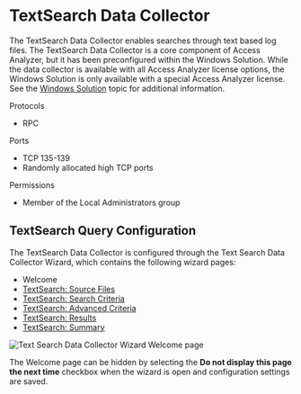 # TextSearch Data Collector

The TextSearch Data Collector enables searches through text based log files. The TextSearch Data
Collector is a core component of Access Analyzer, but it has been preconfigured within the Windows
Solution. While the data collector is available with all Access Analyzer license options, the
Windows Solution is only available with a special Access Analyzer license. See the
[Windows Solution](/docs/accessanalyzer/12.0/solutions/windows/overview.md) topic for additional information.

Protocols

- RPC

Ports

- TCP 135-139
- Randomly allocated high TCP ports

Permissions

- Member of the Local Administrators group

## TextSearch Query Configuration

The TextSearch Data Collector is configured through the Text Search Data Collector Wizard, which
contains the following wizard pages:

- Welcome
- [TextSearch: Source Files](/docs/accessanalyzer/12.0/admin/datacollector/textsearch/sourcefiles.md)
- [TextSearch: Search Criteria](/docs/accessanalyzer/12.0/admin/datacollector/textsearch/searchcriteria.md)
- [TextSearch: Advanced Criteria](/docs/accessanalyzer/12.0/admin/datacollector/textsearch/advancedcriteria.md)
- [TextSearch: Results](/docs/accessanalyzer/12.0/admin/datacollector/textsearch/results.md)
- [TextSearch: Summary](/docs/accessanalyzer/12.0/admin/datacollector/textsearch/summary.md)

![Text Search Data Collector Wizard Welcome page](/img/product_docs/accessanalyzer/12.0/admin/datacollector/textsearch/welcome.webp)

The Welcome page can be hidden by selecting the **Do not display this page the next time** checkbox
when the wizard is open and configuration settings are saved.
